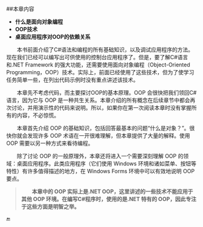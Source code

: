 ##本章内容

* **什么是面向对象编程**
* **OOP技术**
* **桌面应用程序对OOP的依赖关系**

&emsp;&emsp;本书前面介绍了C#语法和编程的所有基础知识，以及调试应用程序的方法。现在我们已经可以编写出可供使用的控制台应用程序了。但是，要了解C#语言和.NET Framework 的强大功能，还需要使用面向对象编程（Object-Oriented Programming，OOP）技术。实际上，前面已经使用了这些技术，但为了使学习任务简单一些，在列出代码示例时没有重点讲述该技术。

&emsp;&emsp;本章先不考虑代码，而主要探讨OOP的基本原理。OOP 会很快把我们领回C#语言，因为它与 OOP 是一种共生关系。本章介绍的所有概念在后续章节中都会再次讨论，并用演示性的代码来说明。所以，如果你在第一次阅读本章时没有掌握所有的内容，不必惊慌。

&emsp;&emsp;本章首先介绍 OOP 的基础知识，包括回答最基本的问题“什么是对象？”。很快你就会发现许多 OOP 术语在一开很难理解，但本章提供了大量的解释。使用 OOP 需要以另一种方式来看待编程。

&emsp;&emsp;除了讨论 OOP 的一般原理外，本章还将进入一个需要深刻理解 OOP 的领域：桌面应用程序。此类应用程序（它们使用 Windows 环境和诸如菜单、按钮等特性）有许多值得描述的地方，在 Windows Forms 环境中可以有效地说明 OOP 要点。

>&emsp;&emsp;**本章中的 OOP 实际上是.NET OOP，这里讲述的一些技术不能应用于其他 OOP 环境。在编写C#程序时，使用的是.NET 特有的 OOP，因此专注于这些方面是明智之举。**












🔚